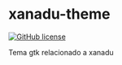 # xanadu-theme

[![GitHub license](https://sinfallas.files.wordpress.com/2016/02/gpl.png)](https://github.com/xanadu-linux/xanadu-theme/blob/master/LICENSE)

Tema gtk relacionado a xanadu
